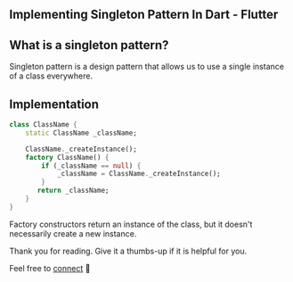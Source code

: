 ## Implementing Singleton Pattern In Dart - Flutter

## What is a singleton pattern?
Singleton pattern is a design pattern that allows us to use a single instance of a class everywhere. 

## Implementation

```dart
class ClassName {
    static ClassName _className;

    ClassName._createInstance();
    factory ClassName() {
        if (_className == null) {
            _className = ClassName._createInstance();
        }
       return _className;
    }
}
``` 
Factory constructors return an instance of the class, but it doesn't necessarily create a new instance.

Thank you for reading. Give it a thumbs-up if it is helpful for you.

Feel free to  [connect](https://bibekkakati.me) 👋

